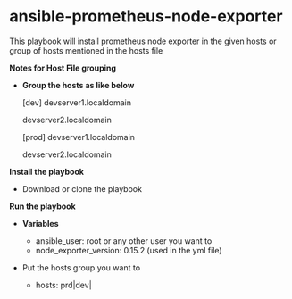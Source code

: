 # ansible-prometheus-node-exporter

This playbook will install prometheus node exporter in the given hosts or group of hosts mentioned in the hosts file

**Notes for Host File grouping**

   - **Group the hosts as like below**
   
     [dev]
     devserver1.localdomain
     
     devserver2.localdomain
     
     [prod]
     devserver1.localdomain
     
     devserver2.localdomain
     
     
**Install the playbook**

  - Download or clone the playbook
  
**Run the playbook**

  - **Variables**
     - ansible_user: root or any other user you want to
     - node_exporter_version: 0.15.2 (used in the yml file)
     
  - Put the hosts group you want to
     - hosts: prd|dev|
